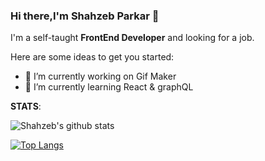 ### Hi there,I'm Shahzeb Parkar 👋

I'm a self-taught **FrontEnd Developer** and looking for a job.

Here are some ideas to get you started:

- 🔭 I’m currently working on Gif Maker
- 🌱 I’m currently learning React & graphQL


**STATS**:

![Shahzeb's github stats](https://github-readme-stats.shahzebgit.vercel.app/api?username=shahzebgit&count_private=true&show_icons=true&theme=tokyonight) <br>

[![Top Langs](https://github-readme-stats.vercel.app/api/top-langs/?username=shahzebgit&theme=tokyonight)](https://github.com/anuraghazra/github-readme-stats)

<!--
**shahzebgit/shahzebgit** is a ✨ _special_ ✨ repository because its `README.md` (this file) appears on your GitHub profile.


- 💬 Ask me about ...
- 📫 How to reach me: ...
- 😄 Pronouns: ...
- ⚡ Fun fact: ...
-->
